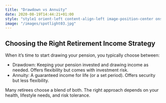 ```yaml
---
title: "Drawdown vs Annuity"
date: 2020-08-19T14:44:21+01:00
style: "style1 orient-left content-align-left image-position-center onscroll-image-fade-in"
image: "/images/spotlight03.jpg"
---
```


## Choosing the Right Retirement Income Strategy

When it’s time to start drawing your pension, you typically choose between:

-   Drawdown: Keeping your pension invested and drawing income as needed. Offers flexibility but comes with investment risk.
-   Annuity: A guaranteed income for life (or a set period). Offers security but less flexibility.

Many retirees choose a blend of both. The right approach depends on your health, lifestyle needs, and risk tolerance.
